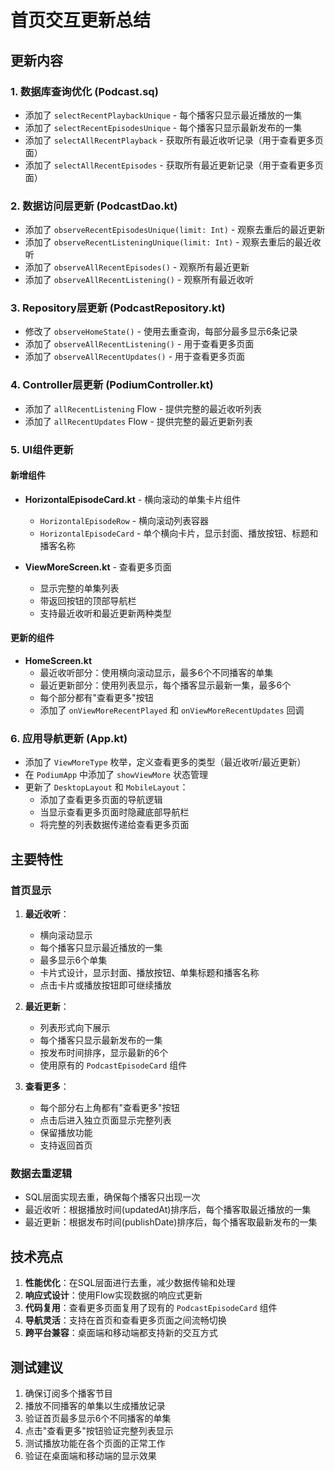 # 首页交互更新总结

## 更新内容

### 1. 数据库查询优化 (Podcast.sq)
- 添加了 `selectRecentPlaybackUnique` - 每个播客只显示最近播放的一集
- 添加了 `selectRecentEpisodesUnique` - 每个播客只显示最新发布的一集
- 添加了 `selectAllRecentPlayback` - 获取所有最近收听记录（用于查看更多页面）
- 添加了 `selectAllRecentEpisodes` - 获取所有最近更新记录（用于查看更多页面）

### 2. 数据访问层更新 (PodcastDao.kt)
- 添加了 `observeRecentEpisodesUnique(limit: Int)` - 观察去重后的最近更新
- 添加了 `observeRecentListeningUnique(limit: Int)` - 观察去重后的最近收听
- 添加了 `observeAllRecentEpisodes()` - 观察所有最近更新
- 添加了 `observeAllRecentListening()` - 观察所有最近收听

### 3. Repository层更新 (PodcastRepository.kt)
- 修改了 `observeHomeState()` - 使用去重查询，每部分最多显示6条记录
- 添加了 `observeAllRecentListening()` - 用于查看更多页面
- 添加了 `observeAllRecentUpdates()` - 用于查看更多页面

### 4. Controller层更新 (PodiumController.kt)
- 添加了 `allRecentListening` Flow - 提供完整的最近收听列表
- 添加了 `allRecentUpdates` Flow - 提供完整的最近更新列表

### 5. UI组件更新

#### 新增组件
- **HorizontalEpisodeCard.kt** - 横向滚动的单集卡片组件
  - `HorizontalEpisodeRow` - 横向滚动列表容器
  - `HorizontalEpisodeCard` - 单个横向卡片，显示封面、播放按钮、标题和播客名称

- **ViewMoreScreen.kt** - 查看更多页面
  - 显示完整的单集列表
  - 带返回按钮的顶部导航栏
  - 支持最近收听和最近更新两种类型

#### 更新的组件
- **HomeScreen.kt**
  - 最近收听部分：使用横向滚动显示，最多6个不同播客的单集
  - 最近更新部分：使用列表显示，每个播客显示最新一集，最多6个
  - 每个部分都有"查看更多"按钮
  - 添加了 `onViewMoreRecentPlayed` 和 `onViewMoreRecentUpdates` 回调

### 6. 应用导航更新 (App.kt)
- 添加了 `ViewMoreType` 枚举，定义查看更多的类型（最近收听/最近更新）
- 在 `PodiumApp` 中添加了 `showViewMore` 状态管理
- 更新了 `DesktopLayout` 和 `MobileLayout`：
  - 添加了查看更多页面的导航逻辑
  - 当显示查看更多页面时隐藏底部导航栏
  - 将完整的列表数据传递给查看更多页面

## 主要特性

### 首页显示
1. **最近收听**：
   - 横向滚动显示
   - 每个播客只显示最近播放的一集
   - 最多显示6个单集
   - 卡片式设计，显示封面、播放按钮、单集标题和播客名称
   - 点击卡片或播放按钮即可继续播放

2. **最近更新**：
   - 列表形式向下展示
   - 每个播客只显示最新发布的一集
   - 按发布时间排序，显示最新的6个
   - 使用原有的 `PodcastEpisodeCard` 组件

3. **查看更多**：
   - 每个部分右上角都有"查看更多"按钮
   - 点击后进入独立页面显示完整列表
   - 保留播放功能
   - 支持返回首页

### 数据去重逻辑
- SQL层面实现去重，确保每个播客只出现一次
- 最近收听：根据播放时间(updatedAt)排序后，每个播客取最近播放的一集
- 最近更新：根据发布时间(publishDate)排序后，每个播客取最新发布的一集

## 技术亮点

1. **性能优化**：在SQL层面进行去重，减少数据传输和处理
2. **响应式设计**：使用Flow实现数据的响应式更新
3. **代码复用**：查看更多页面复用了现有的 `PodcastEpisodeCard` 组件
4. **导航灵活**：支持在首页和查看更多页面之间流畅切换
5. **跨平台兼容**：桌面端和移动端都支持新的交互方式

## 测试建议

1. 确保订阅多个播客节目
2. 播放不同播客的单集以生成播放记录
3. 验证首页最多显示6个不同播客的单集
4. 点击"查看更多"按钮验证完整列表显示
5. 测试播放功能在各个页面的正常工作
6. 验证在桌面端和移动端的显示效果

